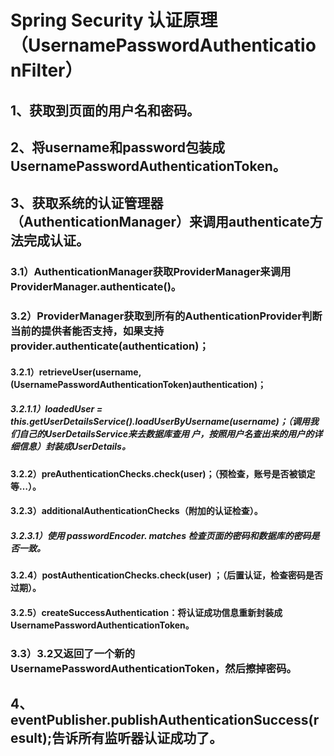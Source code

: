 # Spring Security 认证原理（UsernamePasswordAuthenticationFilter）

## 1、获取到页面的用户名和密码。

## 2、将username和password包装成UsernamePasswordAuthenticationToken。

## 3、获取系统的认证管理器（AuthenticationManager）来调用authenticate方法完成认证。

### 3.1）AuthenticationManager获取ProviderManager来调用ProviderManager.authenticate()。

### 3.2）ProviderManager获取到所有的AuthenticationProvider判断当前的提供者能否支持，如果支持provider.authenticate(authentication)；

#### 3.2.1）retrieveUser(username,(UsernamePasswordAuthenticationToken)authentication)；

##### 3.2.1.1）loadedUser = this.getUserDetailsService().loadUserByUsername(username)；（调用我们自己的UserDetailsService来去数据库查用						户，按照用户名查出来的用户的详细信息）封装成UserDetails。

#### 3.2.2）preAuthenticationChecks.check(user)；（预检查，账号是否被锁定等…）。

#### 3.2.3）additionalAuthenticationChecks（附加的认证检查）。

##### 3.2.3.1）使用 passwordEncoder. matches 检查页面的密码和数据库的密码是否一致。

#### 3.2.4）postAuthenticationChecks.check(user) ；（后置认证，检查密码是否过期）。

#### 3.2.5）createSuccessAuthentication：将认证成功信息重新封装成UsernamePasswordAuthenticationToken。

### 3.3）3.2又返回了一个新的UsernamePasswordAuthenticationToken，然后擦掉密码。

## 4、 eventPublisher.publishAuthenticationSuccess(result);告诉所有监听器认证成功了。

